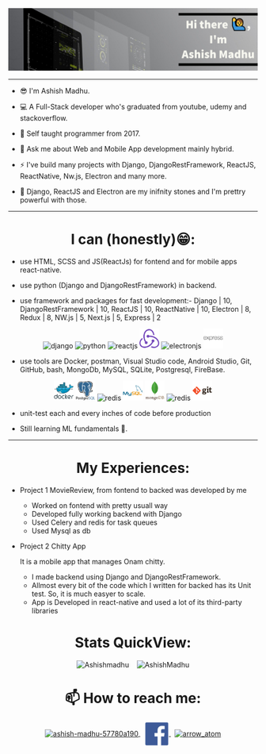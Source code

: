 <img src="https://github.com/AshishMadhu/AshishMadhu/blob/main/My%20Post.png" alt="My banner"/>

<hr>

- 😎 I'm Ashish Madhu.

- 💻 A Full-Stack developer who's graduated from youtube, udemy and stackoverflow.

- 🌭 Self taught programmer from 2017.

- 💬 Ask me about Web and Mobile App development mainly hybrid.

- ⚡ I've build many projects with Django, DjangoRestFramework, ReactJS, ReactNative, Nw.js, Electron and many more.

- 💎 Django, ReactJS and Electron are my inifnity stones and I'm prettry powerful with those.

<hr>

<h1 align="center">I can (honestly)😁: </h1>

- use HTML, SCSS and JS(ReactJs) for fontend and for mobile apps react-native.

- use  python (Django and DjangoRestFramework) in backend.

- use framework and packages for fast development:- Django | 10, DjangoRestFramework | 10, ReactJS | 10, ReactNative | 10, Electron | 8, Redux | 8, NW.js | 5, Next.js | 5, Express | 2
<p align="center">
  <img src="https://devicons.github.io/devicon/devicon.git/icons/django/django-original.svg" alt="django" height="40"/>
  <img src="https://devicons.github.io/devicon/devicon.git/icons/python/python-original.svg" alt="python" height="40"/> 
  <img src="https://cdn.rawgit.com/konpa/devicon/master/icons/react/react-original.svg" alt="reactjs" height="40"/> 
  <img src="https://github.com/devicons/devicon/blob/master/icons/redux/redux-original.svg" alt="redux" height="40"/> 
  <img src="https://cdn.rawgit.com/konpa/devicon/master/icons/atom/atom-original.svg" alt="electronjs" height="40"/> 
  <img src="https://github.com/devicons/devicon/blob/master/icons/express/express-original-wordmark.svg" alt="express" height="40"/> 
</p>

- use tools are Docker, postman, Visual Studio code, Android Studio, Git, GitHub, bash, MongoDb, MySQL, SQLite, Postgresql, FireBase.
<p align="center">
  <img src="https://github.com/devicons/devicon/blob/master/icons/docker/docker-original-wordmark.svg" alt="docker" height="40"/>
  <img src="https://github.com/devicons/devicon/blob/master/icons/postgresql/postgresql-original-wordmark.svg" alt="postgresql" height="40"/> 
  <img src="https://cdn.rawgit.com/konpa/devicon/master/icons/redis/redis-plain.svg" alt="redis" height="40"/>  
  <img src="https://github.com/devicons/devicon/blob/master/icons/mysql/mysql-original-wordmark.svg" alt="mysql" height="40"/>  
  <img src="https://github.com/devicons/devicon/blob/master/icons/mongodb/mongodb-original-wordmark.svg" alt="mongodb" height="40"/>  
  <img src="https://cdn.rawgit.com/konpa/devicon/master/icons/redis/redis-plain.svg" alt="redis" height="40"/>  
  <img src="https://github.com/devicons/devicon/blob/master/icons/git/git-original-wordmark.svg" alt="git" height="40"/> 
</p>

- unit-test each and every inches of code before production 

- Still learning ML fundamentals 🤔.

<hr>

<h1 align="center">My Experiences: </h1>

- Project 1 MovieReview, from fontend to backed was developed by me

  - Worked on fontend with pretty usuall way
  - Developed fully working backend with Django
  - Used Celery and redis for task queues
  - Used Mysql as db

- Project 2 Chitty App
    
    It is a mobile app that manages Onam chitty.
    
    - I made backend using Django and DjangoRestFramework.
    - Allmost every bit of the code which I written for backed has its Unit test. So, it is much easyer to scale.
    - App is Developed in react-native and used a lot of its third-party libraries
    
<h1 align="center">Stats QuickView: </h1>
<div align="center">
    <img src="https://github-readme-stats.vercel.app/api/top-langs/?username=AshishMadhu&layout=compact" alt="Ashishmadhu" />
    &nbsp;&nbsp;
    <img src="https://github-readme-stats.vercel.app/api?username=AshishMadhu&show_icons=true" alt="AshishMadhu" />
</div>

<h1 align="center">📫 How to reach me: </h1>


<p align="center">
  <a href="https://www.linkedin.com/in/ashish-madhu-57780a190/" target="_blank">
    <img align="center" src="https://www.vectorlogo.zone/logos/linkedin/linkedin-icon.svg" alt="ashish-madhu-57780a190" height="50" />
  </a>
  &nbsp;
  <a href="https://www.facebook.com/ashish.madhu.73/" target="_blank">
     <img align="center" src="https://github.com/devicons/devicon/blob/master/icons/facebook/facebook-original.svg" alt="ashish.madhu.73" height="50" />
  </a>
  &nbsp;
  <a href="https://www.instagram.com/arrow_atom/" target="_blank">
     <img align="center" src="https://www.vectorlogo.zone/logos/instagram/instagram-icon.svg" alt="arrow_atom" height="50" />
  </a>
</p>


<!--
**AshishMadhu/AshishMadhu** is a ✨ _special_ ✨ repository because its `README.md` (this file) appears on your GitHub profile.

Here are some ideas to get you started:

- 🔭 I’m currently working on ...
- 🌱 I’m currently learning ...
- 👯 I’m looking to collaborate on ...
- 🤔 I’m looking for help with ...
- 💬 Ask me about ...
- 📫 How to reach me: ...
- 😄 Pronouns: ...
- ⚡ Fun fact: ...
-->

